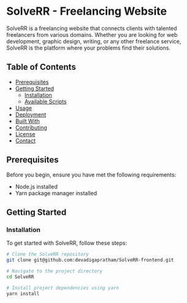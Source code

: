 # SolveRR - Freelancing Website

SolveRR is a freelancing website that connects clients with talented freelancers from various domains. Whether you are looking for web development, graphic design, writing, or any other freelance service, SolveRR is the platform where your problems find their solutions.

## Table of Contents

- [Prerequisites](#prerequisites)
- [Getting Started](#getting-started)
  - [Installation](#installation)
  - [Available Scripts](#available-scripts)
- [Usage](#usage)
- [Deployment](#deployment)
- [Built With](#built-with)
- [Contributing](#contributing)
- [License](#license)
- [Contact](#contact)

## Prerequisites

Before you begin, ensure you have met the following requirements:

- Node.js installed
- Yarn package manager installed

## Getting Started

### Installation

To get started with SolveRR, follow these steps:

```bash
# Clone the SolveRR repository
git clone git@github.com:devadigapratham/SolveRR-frontend.git

# Navigate to the project directory
cd SolveRR

# Install project dependencies using yarn
yarn install
```
